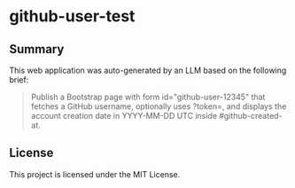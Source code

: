 # github-user-test

## Summary
This web application was auto-generated by an LLM based on the following brief:
> Publish a Bootstrap page with form id="github-user-12345" that fetches a GitHub username, optionally uses ?token=, and displays the account creation date in YYYY-MM-DD UTC inside #github-created-at.

## License
This project is licensed under the MIT License.